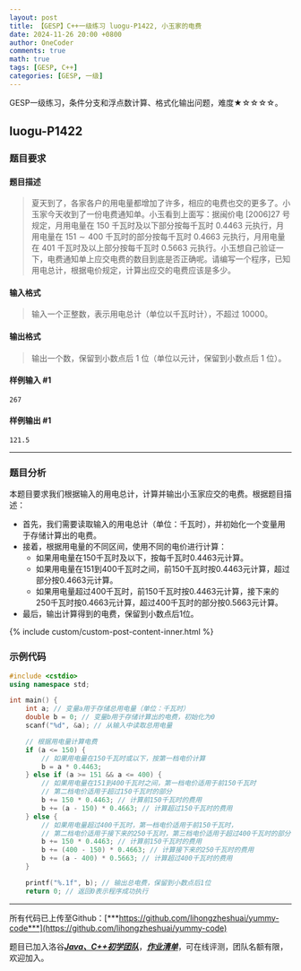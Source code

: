 ```yaml
---
layout: post
title: 【GESP】C++一级练习 luogu-P1422, 小玉家的电费
date: 2024-11-26 20:00 +0800
author: OneCoder
comments: true
math: true
tags: [GESP, C++]
categories: [GESP, 一级]
---
```

GESP一级练习，条件分支和浮点数计算、格式化输出问题，难度★☆☆☆☆。

<!--more-->

## luogu-P1422

### 题目要求

#### 题目描述

>夏天到了，各家各户的用电量都增加了许多，相应的电费也交的更多了。小玉家今天收到了一份电费通知单。小玉看到上面写：据闽价电 [2006]27 号规定，月用电量在 $150$ 千瓦时及以下部分按每千瓦时 $0.4463$ 元执行，月用电量在 $151\sim 400$ 千瓦时的部分按每千瓦时 $0.4663$ 元执行，月用电量在 $401$ 千瓦时及以上部分按每千瓦时 $0.5663$ 元执行。小玉想自己验证一下，电费通知单上应交电费的数目到底是否正确呢。请编写一个程序，已知用电总计，根据电价规定，计算出应交的电费应该是多少。

#### 输入格式

>输入一个正整数，表示用电总计（单位以千瓦时计），不超过 $10000$。

#### 输出格式

>输出一个数，保留到小数点后 $1$ 位（单位以元计，保留到小数点后 $1$ 位）。

#### 样例输入 #1

```console
267
```

#### 样例输出 #1

```console
121.5
```

---

### 题目分析

本题目要求我们根据输入的用电总计，计算并输出小玉家应交的电费。根据题目描述：

- 首先，我们需要读取输入的用电总计（单位：千瓦时），并初始化一个变量用于存储计算出的电费。
- 接着，根据用电量的不同区间，使用不同的电价进行计算：
  - 如果用电量在150千瓦时及以下，按每千瓦时0.4463元计算。
  - 如果用电量在151到400千瓦时之间，前150千瓦时按0.4463元计算，超过部分按0.4663元计算。
  - 如果用电量超过400千瓦时，前150千瓦时按0.4463元计算，接下来的250千瓦时按0.4663元计算，超过400千瓦时的部分按0.5663元计算。
- 最后，输出计算得到的电费，保留到小数点后1位。

{% include custom/custom-post-content-inner.html %}

### 示例代码

```cpp
#include <cstdio>
using namespace std;

int main() {
    int a; // 变量a用于存储总用电量（单位：千瓦时）
    double b = 0; // 变量b用于存储计算出的电费，初始化为0
    scanf("%d", &a); // 从输入中读取总用电量

    // 根据用电量计算电费
    if (a <= 150) {
        // 如果用电量在150千瓦时或以下，按第一档电价计算
        b = a * 0.4463;
    } else if (a >= 151 && a <= 400) {
        // 如果用电量在151到400千瓦时之间，第一档电价适用于前150千瓦时
        // 第二档电价适用于超过150千瓦时的部分
        b += 150 * 0.4463; // 计算前150千瓦时的费用
        b += (a - 150) * 0.4663; // 计算超过150千瓦时的费用
    } else {
        // 如果用电量超过400千瓦时，第一档电价适用于前150千瓦时，
        // 第二档电价适用于接下来的250千瓦时，第三档电价适用于超过400千瓦时的部分
        b += 150 * 0.4463; // 计算前150千瓦时的费用
        b += (400 - 150) * 0.4663; // 计算接下来的250千瓦时的费用
        b += (a - 400) * 0.5663; // 计算超过400千瓦时的费用
    }

    printf("%.1f", b); // 输出总电费，保留到小数点后1位
    return 0; // 返回0表示程序成功执行
```

---

所有代码已上传至Github：[***https://github.com/lihongzheshuai/yummy-code***](https://github.com/lihongzheshuai/yummy-code)

题目已加入洛谷[***Java、C++初学团队***](https://www.luogu.com.cn/team/92228)，[***作业清单***](https://www.luogu.com.cn/team/92228#homework)，可在线评测，团队名额有限，欢迎加入。
